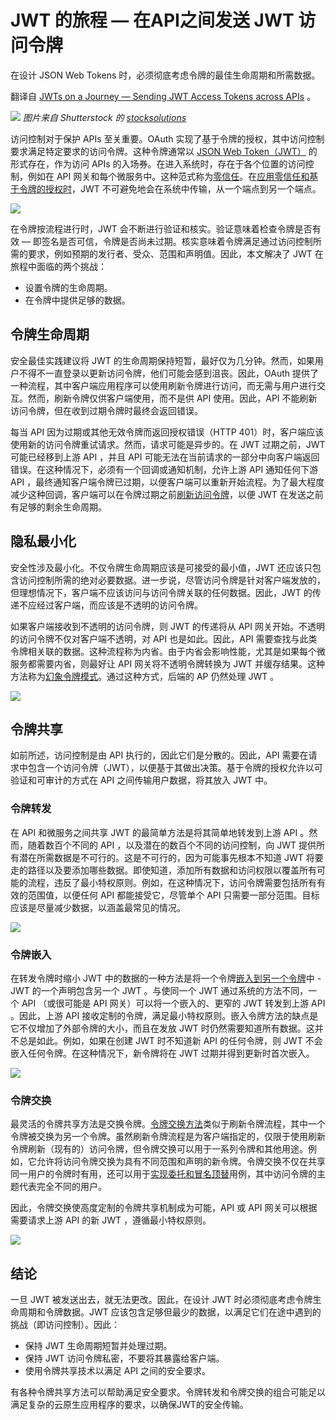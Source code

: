 # JWT 的旅程 — 在API之间发送 JWT 访问令牌

在设计 JSON Web Tokens 时，必须彻底考虑令牌的最佳生命周期和所需数据。

翻译自 [JWTs on a Journey — Sending JWT Access Tokens across APIs](https://thenewstack.io/jwts-on-a-journey-sending-jwt-access-tokens-across-apis/) 。

![](https://cdn.thenewstack.io/media/2023/07/6bc12bce-token1-1024x683.jpg)
*图片来自 Shutterstock 的 [stocksolutions](https://www.shutterstock.com/g/stocksolutions)*

访问控制对于保护 APIs 至关重要。OAuth 实现了基于令牌的授权，其中访问控制要求满足特定要求的访问令牌。这种令牌通常以 [JSON Web Token（JWT）](https://thenewstack.io/jwts-connecting-the-dots-why-when-and-how/) 的形式存在，作为访问 APIs 的入场券。在进入系统时，存在于各个位置的访问控制，例如在 API 网关和每个微服务中。这种范式称为[零信任](https://thenewstack.io/what-is-zero-trust-security/)。在[应用零信任和基于令牌的授权时](https://curity.io/resources/learn/zero-trust-overview/)，JWT 不可避免地会在系统中传输，从一个端点到另一个端点。

![](https://cdn.thenewstack.io/media/2023/07/4343ab77-image1.png)

在令牌按流程进行时，JWT 会不断进行验证和核实。验证意味着检查令牌是否有效 — 即签名是否可信，令牌是否尚未过期。核实意味着令牌满足通过访问控制所需的要求，例如预期的发行者、受众、范围和声明值。因此，本文解决了 JWT 在旅程中面临的两个挑战：

- 设置令牌的生命周期。
- 在令牌中提供足够的数据。

## 令牌生命周期

安全最佳实践建议将 JWT 的生命周期保持短暂，最好仅为几分钟。然而，如果用户不得不一直登录以更新访问令牌，他们可能会感到沮丧。因此，OAuth 提供了一种流程，其中客户端应用程序可以使用刷新令牌进行访问，而无需与用户进行交互。然而，刷新令牌仅供客户端使用，而不是供 API 使用。因此，API 不能刷新访问令牌，但在收到过期令牌时最终会返回错误。

每当 API 因为过期或其他无效令牌而返回授权错误（HTTP 401）时，客户端应该使用新的访问令牌重试请求。然而，请求可能是异步的。在 JWT 过期之前，JWT 可能已经移到上游 API ，并且 API 可能无法在当前请求的一部分中向客户端返回错误。在这种情况下，必须有一个回调或通知机制，允许上游 API 通知任何下游 API ，最终通知客户端令牌已过期，以便客户端可以重新开始流程。为了最大程度减少这种回调，客户端可以在令牌过期之前[刷新访问令牌](https://curity.io/resources/learn/oauth-refresh/)，以便 JWT 在发送之前有足够的剩余生命周期。

## 隐私最小化

安全性涉及最小化。不仅令牌生命周期应该是可接受的最小值，JWT 还应该只包含访问控制所需的绝对必要数据。进一步说，尽管访问令牌是针对客户端发放的，但理想情况下，客户端不应该访问与访问令牌关联的任何数据。因此，JWT 的传递不应经过客户端，而应该是不透明的访问令牌。

如果客户端接收到不透明的访问令牌，则 JWT 的传递将从 API 网关开始。不透明的访问令牌不仅对客户端不透明，对 API 也是如此。因此，API 需要查找与此类令牌相关联的数据。这种流程称为内省。由于内省会影响性能，尤其是如果每个微服务都需要内省，则最好让 API 网关将不透明令牌转换为 JWT 并缓存结果。这种方法称为[幻象令牌模式](https://curity.io/resources/learn/phantom-token-pattern/)。通过这种方式，后端的 AP 仍然处理 JWT 。

![](https://cdn.thenewstack.io/media/2023/07/e444a42a-image2a.png)

## 令牌共享

如前所述，访问控制是由 API 执行的，因此它们是分散的。因此，API 需要在请求中包含一个访问令牌（JWT），以便基于其做出决策。基于令牌的授权允许以可验证和可审计的方式在 API 之间传输用户数据，将其放入 JWT 中。

### 令牌转发

在 API 和微服务之间共享 JWT 的最简单方法是将其简单地转发到上游 API 。然而，随着数百个不同的 API ，以及潜在的数百个不同的访问控制，向 JWT 提供所有潜在所需数据是不可行的。这是不可行的，因为可能事先根本不知道 JWT 将要走的路径以及要添加哪些数据。即使知道，添加所有数据和访问权限以覆盖所有可能的流程，违反了最小特权原则。例如，在这种情况下，访问令牌需要包括所有有效的范围值，以便任何 API 都能接受它，尽管单个 API 只需要一部分范围。目标应该是尽量减少数据，以涵盖最常见的情况。

![](https://cdn.thenewstack.io/media/2023/07/a79fec0a-image3.png)

### 令牌嵌入

在转发令牌时缩小 JWT 中的数据的一种方法是将一个令牌[嵌入到另一个令牌](https://curity.io/resources/learn/token-sharing/#embedding-a-token)中 - JWT 的一个声明包含另一个 JWT 。与使同一个 JWT 通过系统的方法不同，一个 API （或很可能是 API 网关）可以将一个嵌入的、更窄的 JWT 转发到上游 API 。因此，上游 API 接收定制的令牌，满足最小特权原则。嵌入令牌方法的缺点是它不仅增加了外部令牌的大小，而且在发放 JWT 时仍然需要知道所有数据。这并不总是如此。例如，如果在创建 JWT 时不知道新 API 的任何令牌，则 JWT 不会嵌入任何令牌。在这种情况下，新令牌将在 JWT 过期并得到更新时首次嵌入。

![](https://cdn.thenewstack.io/media/2023/07/3f738133-image4a.png)

### 令牌交换

最灵活的令牌共享方法是交换令牌。[令牌交换方法](https://curity.io/resources/learn/token-sharing/#exchanging-a-token)类似于刷新令牌流程，其中一个令牌被交换为另一个令牌。虽然刷新令牌流程是为客户端指定的，仅限于使用刷新令牌刷新（现有的）访问令牌，但令牌交换可以用于一系列令牌和其他用途。例如，它允许将访问令牌交换为具有不同范围和声明的新令牌。令牌交换不仅在共享同一用户的令牌时有用，还可以用于[实现委托和冒名顶替](https://curity.io/resources/learn/impersonation-flow-approaches/)用例，其中访问令牌的主题代表完全不同的用户。

因此，令牌交换使高度定制的令牌共享机制成为可能，API 或 API 网关可以根据需要请求上游 API 的新 JWT ，遵循最小特权原则。

![](https://cdn.thenewstack.io/media/2023/07/f59af710-image5.png)

## 结论

一旦 JWT 被发送出去，就无法更改。因此，在设计 JWT 时必须彻底考虑令牌生命周期和令牌数据。JWT 应该包含足够但最少的数据，以满足它们在途中遇到的挑战（即访问控制）。因此：

- 保持 JWT 生命周期短暂并处理过期。
- 保持 JWT 访问令牌私密，不要将其暴露给客户端。
- 使用令牌共享技术以满足 API 之间的安全要求。

有各种令牌共享方法可以帮助满足安全要求。令牌转发和令牌交换的组合可能足以满足复杂的云原生应用程序的要求，以确保JWT的安全传输。